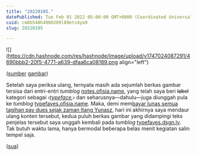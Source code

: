 ```yaml
---
title: "20220105."
datePublished: Tue Feb 01 2022 05:00:00 GMT+0000 (Coordinated Universal Time)
cuid: cm8b548h4000209l89etz4ya9
slug: 20220105

---
```


![](https://cdn.hashnode.com/res/hashnode/image/upload/v1747024087291/4690bbb2-20f5-4771-a639-dfaa6ca08189.png align="left")

([sumber](https://notes.ofisia.name/category/typeface/) [gambar](https://typefaves.dsgn.lv))

Setelah saya periksa ulang, ternyata masih ada sejumlah berkas gambar tersisa dari entri-entri *tumblog* [notes.ofisia.name](http://notes.ofisia.name), yang telah saya beri <s>label</s> kategori sebagai *‹*[*typeface*](https://notes.ofisia.name/category/typeface/)*,›* dan seharusnya—dahulu—juga diunggah pula ke *tumblog* [typefaves.ofisia.name](http://typefaves.ofisia.name). Maka, demi mem[bayar lunas semua tagihan pay dues sejak zaman Itang Yunasz](https://musiklib.org/homicide-illsurrekshun-lirik_lagu.htm), hari ini akhirnya saya mendaur ulang konten tersebut, kedua puluh berkas gambar yang didampingi teks penjelas tersebut saya unggah kembali pada *tumblog* [typefaves.dsgn.lv](http://typefaves.dsgn.lv). Tak butuh waktu lama, hanya bermodal beberapa belas menit kegiatan salin tempel saja.

([sua](https://sua.ist))